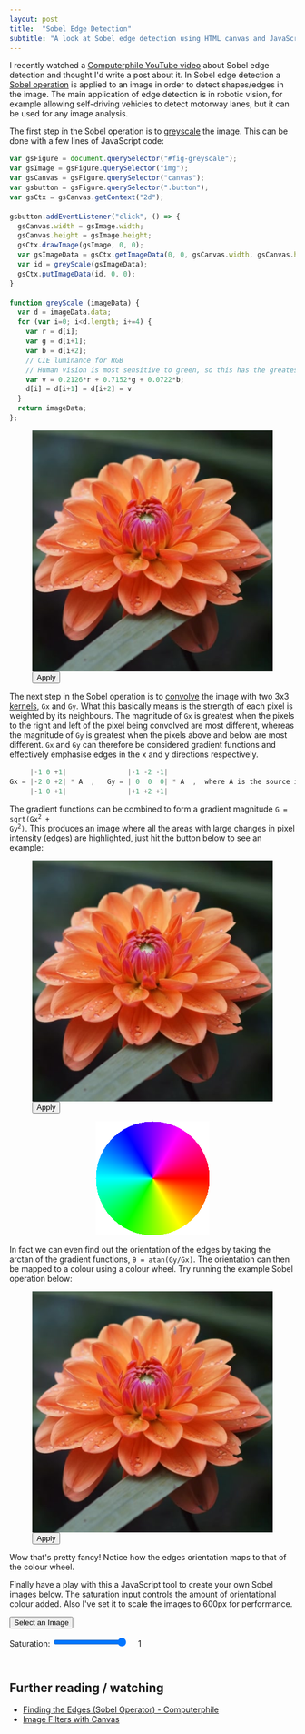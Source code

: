 ```yaml
---
layout: post
title:  "Sobel Edge Detection"
subtitle: "A look at Sobel edge detection using HTML canvas and JavaScript."
---
```


I recently watched a <a class="blue-link" href="https://youtu.be/uihBwtPIBxM">Computerphile YouTube video</a> about Sobel edge detection and thought I'd write a post about it. In Sobel edge detection a <a href="https://en.wikipedia.org/wiki/Sobel_operator" class="blue-link">Sobel operation</a> is applied to an image in order to detect shapes/edges in the image. The main application of edge detection is in robotic vision, for example allowing self-driving vehicles to detect motorway lanes, but it can be used for any image analysis.

The first step in the Sobel operation is to <a href="https://en.wikipedia.org/wiki/Grayscale" class="blue-link">greyscale</a> the image. This can be done with a few lines of JavaScript code:

```javascript
var gsFigure = document.querySelector("#fig-greyscale");
var gsImage = gsFigure.querySelector("img");
var gsCanvas = gsFigure.querySelector("canvas");
var gsbutton = gsFigure.querySelector(".button");
var gsCtx = gsCanvas.getContext("2d");

gsbutton.addEventListener("click", () => {
  gsCanvas.width = gsImage.width;
  gsCanvas.height = gsImage.height;
  gsCtx.drawImage(gsImage, 0, 0);
  var gsImageData = gsCtx.getImageData(0, 0, gsCanvas.width, gsCanvas.height);
  var id = greyScale(gsImageData);
  gsCtx.putImageData(id, 0, 0);
}

function greyScale (imageData) {
  var d = imageData.data;
  for (var i=0; i<d.length; i+=4) {
    var r = d[i];
    var g = d[i+1];
    var b = d[i+2];
    // CIE luminance for RGB
    // Human vision is most sensitive to green, so this has the greatest coefficient value.
    var v = 0.2126*r + 0.7152*g + 0.0722*b;
    d[i] = d[i+1] = d[i+2] = v
  }
  return imageData;
};
```

<figure id="fig-greyscale">
    <div style="overflow-x: scroll;">
        <img style="display:block;" src="/assets/images/flower.png" />
        <canvas style="display:none;"></canvas>
    </div>
    <button class="button">Apply</button>
</figure>

The next step in the Sobel operation is to <a class="blue-link" href="https://en.wikipedia.org/wiki/Kernel_(image_processing)#Convolution">convolve<a> the image with two 3x3 <a class="blue-link" href="https://en.wikipedia.org/wiki/Kernel_(image_processing)">kernels</a>, `Gx` and `Gy`. What this basically means is the strength of each pixel is weighted by its neighbours. The magnitude of `Gx` is greatest when the pixels to the right and left of the pixel being convolved are most different, whereas the magnitude of `Gy` is greatest when the pixels above and below are most different. `Gx` and `Gy` can therefore be considered gradient functions and effectively emphasise edges in the x and y directions respectively.

```javascript
     |-1 0 +1|               |-1 -2 -1|
Gx = |-2 0 +2| * A  ,   Gy = | 0  0  0| * A  ,  where A is the source image.
     |-1 0 +1|               |+1 +2 +1|
```
The gradient functions can be combined to form a gradient magnitude <code class="highlighter-rouge">G = sqrt(Gx<sup>2</sup> + Gy<sup>2</sup>)</code>. This produces an image where all the areas with large changes in pixel intensity (edges) are highlighted, just hit the button below to see an example:

<figure id="fig-sobel">
    <div style="overflow-x: scroll;">
        <img style="display:block;" src="/assets/images/flower.png" />
        <canvas style="display:none;"></canvas>
    </div>
    <button class="button">Apply</button>
</figure>

<figure class="half-width-left" style="justify-self: center;">
    <img src="/assets/images/colourWheel.png"/>
</figure>
<p class="half-width-right">
In fact we can even find out the orientation of the edges by taking the arctan of the gradient functions, <code class="highlighter-rouge">θ = atan(Gy/Gx)</code>. The orientation can then be mapped to a colour using a colour wheel. Try running the example Sobel operation below:
</p>

<figure id="fig-sobel-colour">
    <div style="overflow-x: scroll;">
        <img style="display:block;" src="/assets/images/flower.png" />
        <canvas style="display:none;"></canvas>
    </div>
    <button class="button">Apply</button>
</figure>
Wow that's pretty fancy! Notice how the edges orientation maps to that of the colour wheel.

Finally have a play with this a JavaScript tool to create your own Sobel images below. The saturation input controls the amount of orientational colour added. Also I've set it to scale the images to 600px for performance.

<div id="loader-tool">
    <button id="select" class="button">Select an Image</button>
    <input accept="image/*" id="fileInput" style="display:none;" type="file" />
    <div style="padding:1em 0 1em 0;">
        <label for="saturation">Saturation:</label>
        <input id="saturation" type="range" step="0.01" min="0" max="1" value="1"/>
        <span style="padding:0 1em 0 1em;" id="saturationValueDisplay">1</span>
    </div>
    <button style="display:none;" id="apply" class="button">Apply</button>
    <div style="overflow-x: scroll; padding-top:1em;">
        <canvas></canvas>
    </div>
</div>

## Further reading / watching
* <a class="blue-link" href="https://youtu.be/uihBwtPIBxM">Finding the Edges (Sobel Operator) - Computerphile</a>
* <a class="blue-link" href="https://www.html5rocks.com/en/tutorials/canvas/imagefilters/">Image Filters with Canvas</a>

<script src="/assets/scripts/sobel.min.js"></script>